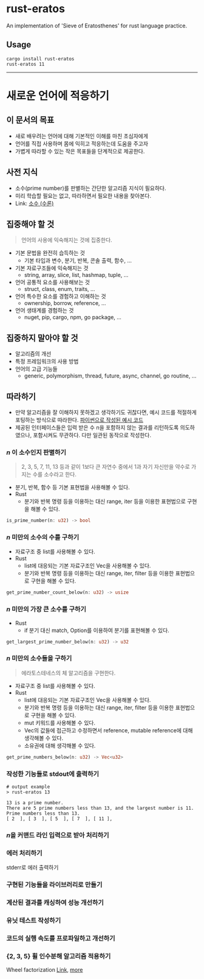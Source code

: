 # rust-eratos
An implementation of 'Sieve of Eratosthenes' for rust language practice.

## Usage
```
cargo install rust-eratos
rust-eratos 11
```

- - -

# 새로운 언어에 적응하기

## 이 문서의 목표

- 새로 배우려는 언어에 대해 기본적인 이해를 마친 초심자에게
- 언어를 직접 사용하며 몸에 익히고 적응하는데 도움을 주고자
- 가볍게 따라할 수 있는 작은 목표들을 단계적으로 제공한다.

## 사전 지식

- 소수(prime number)를 판별하는 간단한 알고리즘 지식이 필요하다.
- 미리 학습할 필요는 없고, 따라하면서 필요한 내용을 찾아본다.
- Link: [소수 (수론)](https://ko.wikipedia.org/wiki/%EC%86%8C%EC%88%98_(%EC%88%98%EB%A1%A0))

## 집중해야 할 것

> 언어의 사용에 익숙해지는 것에 집중한다.

- 기본 문법을 완전히 습득하는 것
    - 기본 타입과 변수, 분기, 반복, 콘솔 출력, 함수, ...
- 기본 자료구조들에 익숙해지는 것
    - string, array, slice, list, hashmap, tuple, ...
- 언어 공통적 요소를 사용해보는 것
    - struct, class, enum, traits, ...
- 언어 특수한 요소를 경험하고 이해하는 것
    - ownership, borrow, reference, ...
- 언어 생태계를 경험하는 것
    - nuget, pip, cargo, npm, go package, ...

## 집중하지 말아야 할 것

- 알고리즘의 개선
- 특정 프레임워크의 사용 방법
- 언어의 고급 기능들
    - generic, polymorphism, thread, future, async, channel, go routine, ...

## 따라하기

- 만약 알고리즘을 잘 이해하지 못하겠고 생각하기도 귀찮다면, 예시 코드를 적절하게 포팅하는 방식으로 따라한다. [파이썬으로 작성된 예시 코드]()
- 제공된 인터페이스들은 입력 받은 수 n을 포함하지 않는 결과를 리턴하도록 의도하였으나, 포함시켜도 무관하다. 다만 일관된 동작으로 작성한다.

### *n* 이 소수인지 판별하기

> 2, 3, 5, 7, 11, 13 등과 같이 1보다 큰 자연수 중에서 1과 자기 자신만을 약수로 가지는 수를 소수라고 한다.

- 분기, 반복, 함수 등 기본 표현법을 사용해볼 수 있다.
- Rust
    - 분기와 반복 명령 등을 이용하는 대신 range, iter 등을 이용한 표현법으로 구현을 해볼 수 있다.

```rust
is_prime_number(n: u32) -> bool
```

### *n* 미만의 소수의 수를 구하기

- 자료구조 중 list를 사용해볼 수 있다.
- Rust
    - list에 대응되는 기본 자료구조인 Vec을 사용해볼 수 있다.
    - 분기와 반복 명령 등을 이용하는 대신 range, iter, filter 등을 이용한 표현법으로 구현을 해볼 수 있다.

```rust
get_prime_number_count_below(n: u32) -> usize
```

### *n* 미만의 가장 큰 소수를 구하기

- Rust
    - if 분기 대신 match, Option<T>를 이용하여 분기를 표현해볼 수 있다.

```rust
get_largest_prime_number_below(n: u32) -> u32
```

### *n* 미만의 소수들을 구하기

> 에라토스테네스의 체 알고리즘을 구현한다.

- 자료구조 중 list를 사용해볼 수 있다.
- Rust
    - list에 대응되는 기본 자료구조인 Vec을 사용해볼 수 있다.
    - 분기와 반복 명령 등을 이용하는 대신 range, iter, filter 등을 이용한 표현법으로 구현을 해볼 수 있다.
    - mut 키워드를 사용해볼 수 있다.
    - Vec의 값들에 접근하고 수정하면서 reference, mutable reference에 대해 생각해볼 수 있다.
    - 소유권에 대해 생각해볼 수 있다.

```rust
get_prime_numbers_below(n: u32) -> Vec<u32>
```

### 작성한 기능들로 stdout에 출력하기

```
# output example
> rust-eratos 13

13 is a prime number.
There are 5 prime numbers less than 13, and the largest number is 11.
Prime numbers less than 13.
[ 2  ], [ 3  ], [ 5  ], [ 7  ], [ 11 ],
```

### *n*을 커맨드 라인 입력으로 받아 처리하기

### 에러 처리하기

stderr로 에러 출력하기

### 구현된 기능들을 라이브러리로 만들기

### 계산된 결과를 캐싱하여 성능 개선하기

### 유닛 테스트 작성하기

### 코드의 실행 속도를 프로파일하고 개선하기

### {2, 3, 5} 휠 인수분해 알고리즘 적용하기

Wheel factorization
[Link](https://en.wikipedia.org/wiki/Wheel_factorization),
[more](https://primes.utm.edu/glossary/page.php?sort=WheelFactorization)
